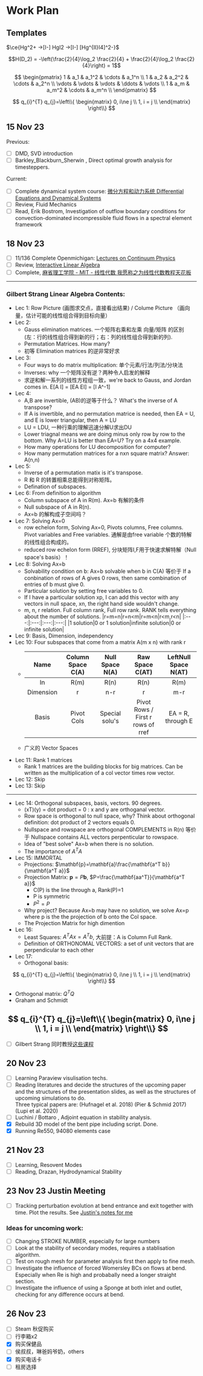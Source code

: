 # Work Plan
## Templates
$\ce{Hg^2+ ->[I-] HgI2 ->[I-] [Hg^{II}I4]^2-}$

$$H(D_2) = -\left(\frac{2}{4}\log_2 \frac{2}{4} + \frac{2}{4}\log_2 \frac{2}{4}\right) = 1$$
      
$$
  \begin{pmatrix}
  1 & a_1 & a_1^2 & \cdots & a_1^n \\
  1 & a_2 & a_2^2 & \cdots & a_2^n \\
  \vdots & \vdots & \vdots & \ddots & \vdots \\
  1 & a_m & a_m^2 & \cdots & a_m^n \\
  \end{pmatrix}
$$

$$
q_{i}^{T} q_{j}=\left\\{
\begin{matrix}
0, i\ne j \\
1, i =  j \\
\end{matrix}
\right\\}
$$

## 15 Nov 23
Previous:
- [ ] DMD, SVD introduction
- [ ] Barkley_Blackburn_Sherwin , Direct optimal growth analysis for timesteppers.

Current:
- [ ] Complete dynamical system course: [微分方程和动力系统 Differential Equations and Dynamical Systems]( https://www.bilibili.com/video/BV13e411N7Vt/?p=32&share_source=copy_web&vd_source=c7625a8fd7a15d5783e3cc2650543d45)
- [ ] Review, Fluid Mechanics
- [ ] Read, Erik Bostrom, Investigation of outflow boundary conditions for convection-dominated incompressible fluid flows in a spectral element framework

## 18 Nov 23
- [ ] 11/136 Complete Openmichigan: [Lectures on Continuum Physics](https://open.umich.edu/find/open-educational-resources/engineering/lectures-continuum-physics)
- [ ] Review, [Interactive Linear Algebra](https://textbooks.math.gatech.edu/ila/index.html)
- [ ] Complete, [麻省理工学院 - MIT - 线性代数 我愿称之为线性代数教程天花板](https://www.bilibili.com/video/BV16Z4y1U7oU/?spm_id_from=333.1007.top_right_bar_window_history.content.click&vd_source=87f333e21626c3c3bbbb43b6711d2d81)
---
 ### Gilbert Strang Linear Algebra Contents:
- Lec 1: Row Picture (画图求交点，直接看出结果) / Colume Picture （画向量，估计可能的线性组合得到目标向量）
- Lec 2:
  - Gauss elimination matrices. 一个矩阵右乘和左乘 向量/矩阵 的区别 (左：行的线性组合得到新的行；右：列的线性组合得到新的列).
  - Permutation Matrices. How many?
  - 初等 Elimination matrices 的逆非常好求 
- Lec 3:
  - Four ways to do matrix multiplication: 单个元素/行法/列法/分块法
  - Inverses: why 一个矩阵没有逆？两种令人启发的解释
  - 求逆和解一系列的线性方程组一致，we're back to Gauss, and Jordan comes in. E[A I] = [EA EI] = [I A^-1]
- Lec 4:
  - A,B are invertible, (AB)的逆等于什么？ What's the inverse of A transpose?
  - If A is invertible, and no permutation matrice is needed, then EA = U, and E is lower triangular, then A = LU
  - LU = LDU, 一种行乘的理解迅速分解U求出DU
  - Lower triagnal means we are doing minus only row by row to the bottom. Why A=LU is better than EA=U? Try on a 4x4 example.
  - How many operations for LU decomposition for computer?
  - How many permutation matrices for a nxn square matrix? Answer: A(n,n)
- Lec 5:
  - Inverse of a permutation matix is it's transpose.
  - R 和 R 的转置相乘总能得到对称矩阵。
  - Defination of subspaces.
- Lec 6: From definition to algorithm
  - Column subspace of A in R(m). Ax=b 有解的条件
  - Null subspace of A in R(n).
  - Ax=b 的解构成子空间吗？
- Lec 7: Solving Ax=0
  - row echelon form, Solving Ax=0, Pivots columns, Free columns. Pivot variables and Free variables. 通解是由free variable 个数的特解的线性组合构成的。
  - reduced row echelon form (RREF), 分块矩阵I,F用于快速求解特解（Null space's basis）！
- Lec 8: Solving Ax=b
  - Solvability condition on b: Ax=b solvable when b in C(A) 等价于 If a conbination of rows of A gives 0 rows, then same combination of entries of b must give 0.
  - Particular solution by setting free variables to 0.
  - If I have a particular solution xp, I can add this vector with any vectors in null space, xn, the right hand side wouldn't change.
  - m, n, r relation. Full column rank, Full row rank. RANK tells everything about the number of solutions.
       |r=m=n|r=n<m|r=m<n|r<m,r<n|
       |:---:|:---:|:---:|:---:|
       |1 solution|0 or 1 solution|infinite solution|0 or infinite solution|
- Lec 9: Basis, Dimension, independency
- Lec 10: Four subspaces that come from a matrix A(m x n) with rank r
  - |Name     |Column Space C(A)|Null Space N(A)|Raw Space C(AT)|LeftNull Space N(AT)|
    |:---:    |:---:            |:---:          |:---:                            |:---:               |
    |In       |R(m)             |R(n)           |R(n)                             |R(m)                |
    |Dimension|r                |n-r            |r                                |m-r                 |
    |Basis    |Pivot Cols       |Special solu's |Pivot Rows / First r rows of rref|EA = R, through E   |
      
  - 广义的 Vector Spaces
- Lec 11: Rank 1 matrices
  - Rank 1 matrices are the building blocks for big matrices. Can be written as the multiplication of a col vector times row vector.
- Lec 12: Skip
- Lec 13: Skip
---
- Lec 14: Orthogonal subspaces, basis, vectors. 90 degrees.
  - (xT)(y) = dot product = 0 : x and y are orthoganal vector.
  - Row space is orthogonal to null space, why? Think about orthogonal definition: dot product of 2 vectors equals 0.
  - Nullspace and rowspace are orthogonal COMPLEMENTS in R(n) 等价于 Nullspace contains ALL vectors perpenticular to rowspace.
  - Idea of "best solve" Ax=b when there is no solution.
  - The importance of $A^TA$
- Lec 15: IMMORTAL
  - Projections: $\mathbf{p}=\mathbf{a}\frac{\mathbf{a^T b}}{\mathbf{a^T a}}$
  - Projection Matrix: $\mathbf{p} = P \mathbf{b}$, $P=\frac{\mathbf{aa^T}}{\mathbf{a^T a}}$
    - C(P) is the line through a, Rank(P)=1
    - P is symmetric
    - $P^2=P$
  - Why project? Because Ax=b may have no solution, we solve Ax=p where p is the the projection of b onto the Col space.
  - The Projection Matrix for high dimention
- Lec 16:
  - Least Squares: $A^T Ax = A^T b$, 大前提：A is Column Full Rank.
  - Definition of ORTHONOMAL VECTORS: a set of unit vectors that are perpendicular to each other
- Lec 17:
  - Orthogonal basis:

$$
q_{i}^{T} q_{j}=\left\\{
\begin{matrix}
0, i\ne j \\
1, i =  j \\
\end{matrix}
\right\\}
$$

  - Orthogonal matrix: $Q^T Q$
  - Graham and Schmidt

$$
q_{i}^{T} q_{j}=\left\\{
\begin{matrix}
0, i\ne j \\
1, i =  j \\
\end{matrix}
\right\\}
$$
---
- [ ] Gilbert Strang 同时教授[这些课程](https://ocw.mit.edu/search/?q=Prof.+Gilbert+Strang)
## 20 Nov 23
- [ ] Learning Paraview visulisation techs.
- [ ] Reading literatures and decide the structures of the upcoming paper and the structures of the presentation slides, as well as the structures of upcoming simulations to do.<br>
      Three typical papers are: (Hufnagel et al. 2018) (Pier & Schmid 2017) (Lupi et al. 2020)
- [ ] Luchini / Bottaro , Adjoint equation in stability analysis.
- [x] Rebuild 3D model of the bent pipe including script. Done.
- [x] Running Re550, 94080 elements case
## 21 Nov 23
- [ ] Learning, Resovent Modes
- [ ] Reading, Drazan, Hydrodynamical Stability
## 23 Nov 23 Justin Meeting
- [ ] Tracking perturbation evolution at bend entrance and exit together with time. Plot the results. See [Justin's notes for me](https://github.com/FanruiC/LinuxSetup/blob/main/workplan/Fanrui.pdf)
### Ideas for uncoming work:
- [ ] Changing STROKE NUMBER, especially for large numbers
- [ ] Look at the stability of secondary modes, requires a stablisation algorithm.
- [ ] Test on rough mesh for parameter analysis first then apply to fine mesh.
- [ ] Investigate the influence of forced Womersley BCs on flows at bend. Especially when Re is high and probabally need a longer straight section.
- [ ] Investigate the influence of using a Sponge at both inlet and outlet, checking for any difference occurs at bend.
## 26 Nov 23
- [ ] Steam 秋促购买
- [ ] 行李箱x2
- [x] 购买保健品
- [ ] 侯叔叔，琳爸妈爷奶，others
- [x] 购买电话卡
- [ ] 租房选择
